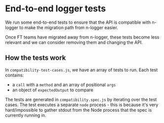 # End-to-end logger tests

We run some end-to-end tests to ensure that the API is compatible with n-logger
to make the migration path from n-logger easier.

Once FT teams have migrated away from n-logger, these tests become less relevant and
we can consider removing them and changing the API.

## How the tests work

In `compatibility-test-cases.js`, we have an array of tests to run. Each test contains:

- a `call` with a `method` and an array of positional `args`
- an object of `expectedOutput` to compare

The tests are generated in `compatibility.spec.js` by iterating over the test cases.
The test executes a separate `node` process - this is because it's very hard/impossible
to gather stdout from the Node process that the spec is currently running in.
